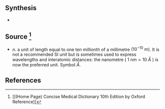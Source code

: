 ## Synthesis
- 
## Source [^1]
- $n$. a unit of length equal to one ten millionth of a millimetre $\left(10^{-10} \mathrm{~m}\right)$. It is not a recommended SI unit but is sometimes used to express wavelengths and interatomic distances: the nanometre ( $1 \mathrm{~nm}=10$ $\mathring{A}$ ) is now the preferred unit. Symbol $\mathring{A}$.
## References

[^1]: [[(Home Page) Concise Medical Dictionary 10th Edition by Oxford Reference]]